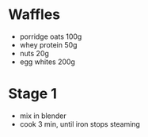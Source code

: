 # Waffles
* porridge oats 100g
* whey protein 50g
* nuts 20g
* egg whites 200g

# Stage 1
* mix in blender
* cook 3 min, until iron stops steaming
